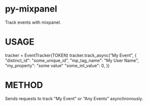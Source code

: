 py-mixpanel
===========

Track events with mixpanel. 


USAGE
=====

tracker = EventTracker(TOKEN)
tracker.track_async("My Event", {
   "distinct_id": "some_unique_id", 
   "mp_tag_name": "My User Name",
   "my_property": "some value"
   "some_int_value": 0,
})


METHOD
======

Sends requests to track "My Event" or "Any Events" asynchronously.